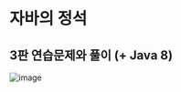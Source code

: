 # 자바의 정석
## 3판 연습문제와 풀이 (+ Java 8)
![image](https://github.com/user-attachments/assets/1b2c75f0-451b-4394-882d-09ec5e6384c4)

